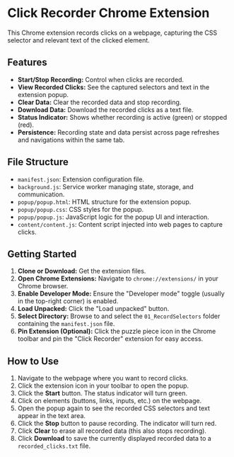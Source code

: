 # Click Recorder Chrome Extension

This Chrome extension records clicks on a webpage, capturing the CSS selector and relevant text of the clicked element.

## Features

*   **Start/Stop Recording:** Control when clicks are recorded.
*   **View Recorded Clicks:** See the captured selectors and text in the extension popup.
*   **Clear Data:** Clear the recorded data and stop recording.
*   **Download Data:** Download the recorded clicks as a text file.
*   **Status Indicator:** Shows whether recording is active (green) or stopped (red).
*   **Persistence:** Recording state and data persist across page refreshes and navigations within the same tab.

## File Structure

*   `manifest.json`: Extension configuration file.
*   `background.js`: Service worker managing state, storage, and communication.
*   `popup/popup.html`: HTML structure for the extension popup.
*   `popup/popup.css`: CSS styles for the popup.
*   `popup/popup.js`: JavaScript logic for the popup UI and interaction.
*   `content/content.js`: Content script injected into web pages to capture clicks.

## Getting Started

1.  **Clone or Download:** Get the extension files.
2.  **Open Chrome Extensions:** Navigate to `chrome://extensions/` in your Chrome browser.
3.  **Enable Developer Mode:** Ensure the "Developer mode" toggle (usually in the top-right corner) is enabled.
4.  **Load Unpacked:** Click the "Load unpacked" button.
5.  **Select Directory:** Browse to and select the `01_RecordSelectors` folder containing the `manifest.json` file.
6.  **Pin Extension (Optional):** Click the puzzle piece icon in the Chrome toolbar and pin the "Click Recorder" extension for easy access.

## How to Use

1.  Navigate to the webpage where you want to record clicks.
2.  Click the extension icon in your toolbar to open the popup.
3.  Click the **Start** button. The status indicator will turn green.
4.  Click on elements (buttons, links, inputs, etc.) on the webpage.
5.  Open the popup again to see the recorded CSS selectors and text appear in the text area.
6.  Click the **Stop** button to pause recording. The indicator will turn red.
7.  Click **Clear** to erase all recorded data (this also stops recording).
8.  Click **Download** to save the currently displayed recorded data to a `recorded_clicks.txt` file. 